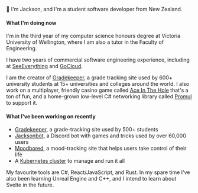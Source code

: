 👋 I'm Jackson, and I'm a student software developer from New Zealand.  

#### What I'm doing now
I'm in the third year of my computer science honours degree at Victoria University of Wellington, where I am also a tutor in the Faculty of Engineering.   

I have two years of commercial software engineering experience, including at [SeeEverything](https://github.com/seeeverything) and [GoCloud](https://www.gocloud.systems/).

I am the creator of [Gradekeeper](https://gradekeeper.xyz), a grade tracking site used by 600+ university students at 15+ universities and colleges around the world. I also work on a multiplayer, friendly casino game called [Ace In The Hole](https://github.com/jacksonrakena/ace-in-the-hole) that's a ton of fun, and a home-grown low-level C# networking library called [Promul](https://github.com/jacksonrakena/promul) to support it.

#### What I've been working on recently
- [Gradekeeper](https://gradekeeper.xyz), a grade-tracking site used by 500+ students
- [Jacksonbot](https://github.com/jacksonrakena/jacksonbot), a Discord bot with games and tricks used by over 60,000 users
- [Moodbored](https://github.com/jacksonrakena/moodbored), a mood-tracking site that helps users take control of their life
- A [Kubernetes cluster](https://github.com/jacksonrakena/infrastructure) to manage and run it all

My favourite tools are C#, React/JavaScript, and Rust. In my spare time I've also been learning Unreal Engine and C++, and I intend to learn about Svelte in the future.
